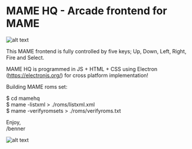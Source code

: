 # MAME HQ - Arcade frontend for MAME

![alt text](https://raw.github.com/bennerhq/mamehq/master/image/screenshot-001.png)


This MAME frontend is fully controlled by five keys; Up, Down, Left, Right, Fire and Select.

MAME HQ is programmed in JS + HTML + CSS using Electron (https://electronjs.org/) for cross platform implementation!

Building MAME roms set:

$ cd mamehq  
$ mame -listxml > ./roms/listxml.xml  
$ mame -verifyromsets > ./roms/verifyroms.txt  


Enjoy,  
/benner


![alt text](https://www.mamedev.org/_include/img/logo-mame.png)

